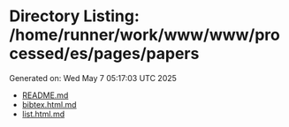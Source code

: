 # Directory Listing: /home/runner/work/www/www/processed/es/pages/papers
Generated on: Wed May  7 05:17:03 UTC 2025

- [README.md](README.md)
- [bibtex.html.md](bibtex.html.md)
- [list.html.md](list.html.md)
